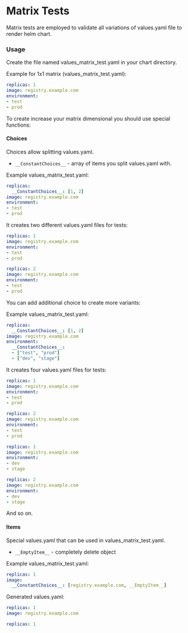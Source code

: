 Matrix Tests
============

Matrix tests are employed to validate all variations of values.yaml file to render helm chart.

### Usage

Create the file named values_matrix_test.yaml in your chart directory.

Example for 1x1 matrix (values_matrix_test.yaml):
```yaml
replicas: 1
image: registry.example.com
environment:
- test
- prod
```

To create increase your matrix dimensional you should use special functions:

#### Choices

Choices allow splitting values.yaml.

* `__ConstantChoices__` - array of items you split values.yaml with.

Example values_matrix_test.yaml:
```yaml
replicas: 
  __ConstantChoices__: [1, 2]
image: registry.example.com
environment:
- test
- prod
```

It creates two different values.yaml files for tests:
```yaml
replicas: 1
image: registry.example.com
environment:
- test
- prod
```
```yaml
replicas: 2
image: registry.example.com
environment:
- test
- prod
```

You can add additional choice to create more variants:

Example values_matrix_test.yaml:
```yaml
replicas: 
  __ConstantChoices__: [1, 2]
image: registry.example.com
environment:
  __ConstantChoices__:
  - ["test", "prod"]
  - ["dev", "stage"]
```

It creates four values.yaml files for tests:
```yaml
replicas: 1
image: registry.example.com
environment:
- test
- prod
```
```yaml
replicas: 2
image: registry.example.com
environment:
- test
- prod
```
```yaml
replicas: 1
image: registry.example.com
environment:
- dev
- stage
```
```yaml
replicas: 2
image: registry.example.com
environment:
- dev
- stage
```
And so on.

#### Items

Special values.yaml that can be used in values_matrix_test.yaml.

* `__EmptyItem__` - completely delete object

Example values_matrix_test.yaml:
```yaml
replicas: 1
image: 
  __ConstantChoices__: [registry.example.com, __EmptyItem__]
```
Generated values.yaml:
```yaml
replicas: 1
image: registry.example.com
```
```yaml
replicas: 1
```
